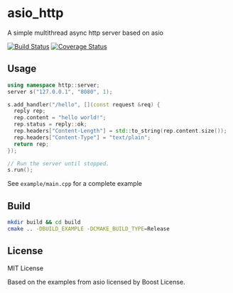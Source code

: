 # asio_http
A simple multithread async http server based on asio

[![Build Status](https://travis-ci.org/guoxiao/asio_http.svg?branch=master)](https://travis-ci.org/guoxiao/asio_http)
[![Coverage Status](https://coveralls.io/repos/guoxiao/asio_http/badge.svg?branch=master&service=github)](https://coveralls.io/github/guoxiao/asio_http?branch=master)


## Usage

```cpp
using namespace http::server;
server s("127.0.0.1", "8080", 1);

s.add_handler("/hello", [](const request &req) {
  reply rep;
  rep.content = "hello world!";
  rep.status = reply::ok;
  rep.headers["Content-Length"] = std::to_string(rep.content.size());
  rep.headers["Content-Type"] = "text/plain";
  return rep;
});

// Run the server until stopped.
s.run();
```

See `example/main.cpp` for a complete example

## Build

```bash
mkdir build && cd build
cmake .. -DBUILD_EXAMPLE -DCMAKE_BUILD_TYPE=Release
```

## License

MIT License

Based on the examples from asio licensed by Boost License.
